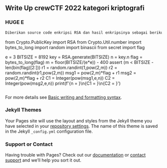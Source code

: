 ## Write Up crewCTF 2022 kategori kriptografi

<!-- You can use the [editor on GitHub](https://github.com/MNafiz/ZafiN.github.io/edit/main/README.md) to maintain and preview the content for your website in Markdown files. -->

<!-- Whenever you commit to this repository, GitHub Pages will run [Jekyll](https://jekyllrb.com/) to rebuild the pages in your site, from the content in your Markdown files. -->

### HUGE E

<!-- Markdown is a lightweight and easy-to-use syntax for styling your writing. It includes conventions for -->

```markdown
Diberikan source code enkripsi RSA dan hasil enkripsinya sebagai berikut.

```
from Crypto.PublicKey import RSA
from Crypto.Util.number import bytes_to_long
import random
import binascii
from secret import flag

e = 3
BITSIZE =  8192
key = RSA.generate(BITSIZE)
n = key.n
flag = bytes_to_long(flag)
m = floor(BITSIZE/(e*e)) - 400
assert (m < BITSIZE - len(bin(flag)[2:]))
r1 = random.randint(1,pow(2,m))
r2 = random.randint(r1,pow(2,m))
msg1 = pow(2,m)*flag + r1
msg2 = pow(2,m)*flag + r2
C1 = Integer(pow(msg1,e,n))
C2 = Integer(pow(msg2,e,n))
print(f'{n = }\n{C1 = }\n{C2 = }')
```

```
<!-- Syntax highlighted code block

# Header 1
## Header 2
### Header 3

- Bulleted
- List

asdasdas

1. Numbered and
2. List

**Bold** and _Italic_ and `Code` text

[Link](url) and ![Image](src) -->

For more details see [Basic writing and formatting syntax](https://docs.github.com/en/github/writing-on-github/getting-started-with-writing-and-formatting-on-github/basic-writing-and-formatting-syntax).

### Jekyll Themes

Your Pages site will use the layout and styles from the Jekyll theme you have selected in your [repository settings](https://github.com/MNafiz/ZafiN.github.io/settings/pages). The name of this theme is saved in the Jekyll `_config.yml` configuration file.

### Support or Contact

Having trouble with Pages? Check out our [documentation](https://docs.github.com/categories/github-pages-basics/) or [contact support](https://support.github.com/contact) and we’ll help you sort it out.
